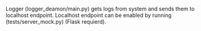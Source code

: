 Logger (logger_deamon/main.py) gets logs from system and sends them to localhost endpoint.
Localhost endpoint can be enabled by running (tests/server_mock.py) (Flask requierd).